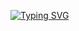 [![Typing SVG](https://readme-typing-svg.demolab.com?font=Orbitron&weight=900&size=27&pause=999999999&color=FFFFFF&width=435&lines=Welcome+to+my+profile+page)]()
